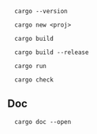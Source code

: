 
```
  cargo --version

  cargo new <proj>
```



```
  cargo build

  cargo build --release

  cargo run

  cargo check

```


## Doc
```
  cargo doc --open
```